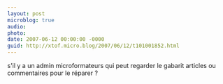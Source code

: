 ```yaml
---
layout: post
microblog: true
audio: 
photo: 
date: 2007-06-12 00:00:00 -0000
guid: http://xtof.micro.blog/2007/06/12/t101001852.html
---
```

s'il y a un admin microformateurs qui peut regarder le gabarit articles ou commentaires pour le réparer ?
